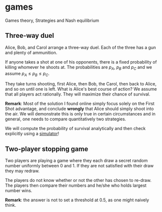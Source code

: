 # games
Games theory, Strategies and Nash equilibrium


## Three-way duel

Alice, Bob, and Carol arrange a three-way duel. Each of the three has a gun and plenty of ammunition.

If anyone takes a shot at one of his opponents, there is a fixed probability of killing whomever he shoots at. The probabilities are $p_A$, $p_B$ and $p_C$ and we assume $p_A \leq p_B \leq p_C$.

They take turns shooting, first Alice, then Bob, the Carol, then back to Alice, and so on until one is left. What is Alice's best course of action? We assume that all players act rationally. They will maximize their chance of survival.

**Remark**: Most of the solution I found online simply focus solely on the First Shot advantage, and conclude **wrongly** that Alice should simply shoot into the air. We will demonstrate this is only true in certain circumstances and in general, one needs to compare quantitatively two strategies.

We will compute the probability of survival analytically and then check explicitly using a <ins>simulator</ins>!



## Two-player stopping game

Two players are playing a game where they each draw a secret random number uniformly between 0 and 1. If they are not satisfied with their draw they may redraw.

The players do not know whether or not the other has chosen to re-draw. The players then compare their numbers and he/she who holds largest number wins.

**Remark**: the answer is not to set a threshold at 0.5, as one might naively think.
